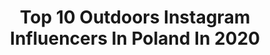 ---
title: Top 10 Outdoors Instagram Influencers In Poland In 2020
description: >-
  Find top outdoors Instagram influencers in Poland in 2020. Most popular hashtags: #poland #outdoor #travel #roamnation.
platform: Instagram
profiles:
  - username: "martynasoul"
    fullname: >-
      Martyna Soul
    location: "Poland"
    followers: 20752
    engagement: 955
    commentsToLikes: 0.057793
    avatar: "https://scontent-lht6-1.cdninstagram.com/v/t51.2885-19/s320x320/66291989_384925838833173_4759111539661733888_n.jpg?_nc_ht=scontent-lht6-1.cdninstagram.com&_nc_ohc=lU3z_AEdizgAX9jfBZe&oh=178656b2cceb05da90797aedd4ce28b5&oe=5EB9C3C9"
    verified: false
    hashtags: "#renifer, #jesiennestylizacje, #outfitday, #discovernature"
  - username: "venatrix_joanna"
    fullname: >-
      Joanna
    location: "Poland"
    followers: 11610
    engagement: 1182
    commentsToLikes: 0.034650
    avatar: "https://scontent-lhr8-1.cdninstagram.com/v/t51.2885-19/s320x320/89830773_642469223222080_1013183953357504512_n.jpg?_nc_ht=scontent-lhr8-1.cdninstagram.com&_nc_ohc=M5-Vo8NLxMwAX9w0BCu&oh=00c40030d6f170e225982c2373ff8462&oe=5EBB40F4"
    verified: false
    hashtags: "#hubertus, #hunting, #safetyfirst, #jager"
  - username: "_wilder_things_"
    fullname: >-
      Wilder Things
    location: "Poland"
    followers: 4377
    engagement: 2283
    commentsToLikes: 0.035617
    avatar: "https://scontent-lhr8-1.cdninstagram.com/v/t51.2885-19/s320x320/67840993_2900936683267177_7259054832630104064_n.jpg?_nc_ht=scontent-lhr8-1.cdninstagram.com&_nc_ohc=KsZATQDR2WEAX9wb9m5&oh=ec8ae92c6e3e4a174e9308c28ecbf170&oe=5EB8FFCE"
    verified: false
    hashtags: "#borntoroam, #bieszczady, #artystycznapodroz, #wildchildcommunity"
  - username: "obiektywnyamator"
    fullname: >-
      ObiektywnyAmator | Poland
    location: "Poland"
    followers: 1396
    engagement: 3182
    commentsToLikes: 0.023171
    avatar: "https://scontent-amt2-1.cdninstagram.com/v/t51.2885-19/s320x320/75472271_465825530804592_8604452002367275008_n.jpg?_nc_ht=scontent-amt2-1.cdninstagram.com&_nc_ohc=D13QPD3FKxAAX9nHSYN&oh=a19a676a57cd7b76798abda02dd45cf4&oe=5E84A3AE"
    verified: false
    hashtags: "#hiking, #caucasus, #lighthouse, #visitgermany"
  - username: "psychocki"
    fullname: >-
      
    location: "Poland"
    followers: 12136
    engagement: 585
    commentsToLikes: 0.042034
    avatar: "https://scontent-lhr8-1.cdninstagram.com/v/t51.2885-19/s320x320/24177317_1535817973140621_6069052603319189504_n.jpg?_nc_ht=scontent-lhr8-1.cdninstagram.com&_nc_ohc=nPYzXLQ3jywAX8sqLdG&oh=e394db431ca7ecde9eef4e863ad46eee&oe=5EBC4660"
    verified: false
    hashtags: "#mszy, #piworzemie, #exploreoutdoors, #coffeelover"
  - username: "lukaszsupergan"
    fullname: >-
      Łukasz Supergan
    location: "Poland"
    followers: 10654
    engagement: 534
    commentsToLikes: 0.023251
    avatar: "https://scontent-ams4-1.cdninstagram.com/v/t51.2885-19/s320x320/21689839_520362234970678_4421663389508435968_n.jpg?_nc_ht=scontent-ams4-1.cdninstagram.com&_nc_ohc=--tFD3lysvgAX9Zb6t6&oh=6ad7fceb291e868cc6f82bcfb0e469e4&oe=5EB05695"
    verified: false
    hashtags: "#8ateam, #trip, #cold, #auroraborealis"
  - username: "gear_addicts"
    fullname: >-
      Gear Addicts
    location: "Poland"
    followers: 8206
    engagement: 818
    commentsToLikes: 0.021674
    avatar: "https://scontent-ams4-1.cdninstagram.com/v/t51.2885-19/s320x320/41964863_141027543517979_6106593568128761856_n.jpg?_nc_ht=scontent-ams4-1.cdninstagram.com&_nc_ohc=2qdcDEXi-w0AX8Y8-Hb&oh=b1332fd73fbf095b9f31319116cb9c79&oe=5EA41300"
    verified: false
    hashtags: "#explore, #kestrel, #hazard4eu, #milsim"
  - username: "keczi"
    fullname: >-
      𝑪𝒂𝒓𝒐𝒍𝒊𝒏𝒆🐱
    location: "Poland"
    followers: 22511
    engagement: 758
    commentsToLikes: 0.066627
    avatar: "https://scontent-ssn1-1.cdninstagram.com/v/t51.2885-19/s320x320/87723026_139381190604901_4417909283149053952_n.jpg?_nc_ht=scontent-ssn1-1.cdninstagram.com&_nc_ohc=LQTkkdOGUq8AX9IxyX3&oh=ca1204b12a763ac46dc3819badcd1270&oe=5EA649C2"
    verified: false
    hashtags: "#macbookcase, #angelsclub, #smile, #quarantinelife"
  - username: "travelakcja"
    fullname: >-
      Monika
    location: "Poland"
    followers: 4138
    engagement: 2168
    commentsToLikes: 0.146559
    avatar: "https://scontent-xsp1-1.cdninstagram.com/v/t51.2885-19/10483502_1440376429565819_514057586_a.jpg?_nc_ht=scontent-xsp1-1.cdninstagram.com&_nc_ohc=wbZeWQ_l_NoAX9D3lqV&oh=2258781eb7baa1a3ec2f938ef5c8b577&oe=5E9BD93A"
    verified: false
    hashtags: "#city, #instagram, #tatry360, #paradise"
  - username: "czasnawywczas"
    fullname: >-
      Czas na Wywczas 🗺️ Travel Blog
    location: "Poland"
    followers: 17900
    engagement: 508
    commentsToLikes: 0.087708
    avatar: "https://scontent-ams4-1.cdninstagram.com/v/t51.2885-19/s320x320/75244467_424484334885739_8271047095771725824_n.jpg?_nc_ht=scontent-ams4-1.cdninstagram.com&_nc_ohc=bSuQImqW9y4AX--nkvd&oh=508ae65a411d2321becc7e9a4df5d386&oe=5EB57B09"
    verified: false
    hashtags: "#unlimitedmorocco, #turystyka, #monkeys, #mountainphotography"
---